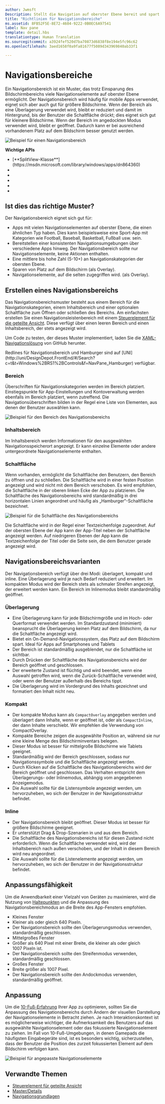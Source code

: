 ```yaml
---
author: Jwmsft
Description: Stellt die Navigation auf oberster Ebene bereit und spart gleichzeitig Platz auf dem Bildschirm.
title: "Richtlinien für Navigationsbereiche"
ms.assetid: 8FB52F5E-8E72-4604-9222-0B0EC6A97541
label: Nav pane
template: detail.hbs
translationtype: Human Translation
ms.sourcegitcommit: a3924fef520d7ba70873d6838f8e194e5fc96c62
ms.openlocfilehash: 3aed1658f0a9fa81677f5089d343969840ab33f1

---
```

# <a name="nav-panes"></a>Navigationsbereiche

<link rel="stylesheet" href="https://az835927.vo.msecnd.net/sites/uwp/Resources/css/custom.css"> 

Ein Navigationsbereich ist ein Muster, das trotz Einsparung des Bildschirmbereichs viele Navigationselemente auf oberster Ebene ermöglicht. Der Navigationsbereich wird häufig für mobile Apps verwendet, eignet sich aber auch gut für größere Bildschirme. Wenn der Bereich als eine Überlagerung verwendet wird, bleibt er reduziert und damit im Hintergrund, bis der Benutzer die Schaltfläche drückt; dies eignet sich gut für kleinere Bildschirme. Wenn der Bereich im angedockten Modus verwendet wird, bleibt er geöffnet. Dadurch kann er bei ausreichend vorhandenem Platz auf dem Bildschirm besser genutzt werden.

![Beispiel für einen Navigationsbereich](images/navHero.png)

<div class="important-apis" >
<b>Wichtige APIs</b><br/>
<ul>
<li>[**SplitView-Klasse**](https://msdn.microsoft.com/library/windows/apps/dn864360)</li>
<li> </li>
<li> </li>
<li> </li>
<li> </li>
<li> </li>
</ul>
</div>


## <a name="is-this-the-right-pattern"></a>Ist dies das richtige Muster?

Der Navigationsbereich eignet sich gut für:

-   Apps mit vielen Navigationselementen auf oberster Ebene, die einen ähnlichen Typ haben. Dies kann beispielsweise eine Sport-App mit Kategorien wie Football, Baseball, Basketball, Fußball usw. sein.
-   Bereitstellen einer konsistenten Navigationsumgebungen über verschiedene Apps hinweg. Der Navigationsbereich sollte nur Navigationselemente, keine Aktionen enthalten.
-   Eine mittlere bis hohe Zahl (5-10+) an Navigationskategorien der obersten Ebene.
-   Sparen von Platz auf dem Bildschirm (als Overlay).
-   Navigationselemente, auf die selten zugegriffen wird. (als Overlay).

## <a name="building-a-nav-pane"></a>Erstellen eines Navigationsbereichs

Das Navigationsbereichsmuster besteht aus einem Bereich für die Navigationskategorien, einem Inhaltsbereich und einer optionalen Schaltfläche zum Öffnen oder schließen des Bereichs. Am einfachsten erstellen Sie einen Navigationsleistenbereich mit einem [Steuerelement für die geteilte Ansicht](split-view.md). Diese verfügt über einen leeren Bereich und einen Inhaltsbereich, der stets angezeigt wird.

Um Code zu testen, der dieses Muster implementiert, laden Sie die [XAML-Navigationslösung](https://github.com/Microsoft/Windows-universal-samples/tree/master/Samples/XamlNavigation) von GitHub herunter.

<div class="microsoft-internal-note">
Redlines für Navigationsbereich und Hamburger sind auf [UNI](http://uni/DesignDepot.FrontEnd/#/Search?c=t&t=Windows%2BRS1%2BControls&f=NavPane_Hamburger) verfügbar.
</div>

### <a name="pane"></a>Bereich

Überschriften für Navigationskategorien werden im Bereich platziert. Einstiegspunkte für App-Einstellungen und Kontoverwaltung werden ebenfalls im Bereich platziert, wenn zutreffend. Die Navigationsüberschriften bilden in der Regel eine Liste von Elementen, aus denen der Benutzer auswählen kann.

![Beispiel für den Bereich des Navigationsbereichs](images/nav_pane_expanded.png)

### <a name="content-area"></a>Inhaltsbereich

Im Inhaltsbereich werden Informationen für den ausgewählten Navigationsspeicherort angezeigt. Er kann einzelne Elemente oder andere untergeordnete Navigationselemente enthalten.

### <a name="button"></a>Schaltfläche

Wenn vorhanden, ermöglicht die Schaltfläche den Benutzern, den Bereich zu öffnen und zu schließen. Die Schaltfläche wird in einer festen Position angezeigt und wird nicht mit dem Bereich verschoben. Es wird empfohlen, die Schaltfläche in der oberen linken Ecke der App zu platzieren. Die Schaltfläche des Navigationsbereichs wird standardmäßig in drei horizontalen Linien angeordnet und häufig als „Hamburger“-Schaltfläche bezeichnet.

![Beispiel für die Schaltfläche des Navigationsbereichs](images/nav_button.png)

Die Schaltfläche wird in der Regel einer Textzeichenfolge zugeordnet. Auf der obersten Ebene der App kann der App-Titel neben der Schaltfläche angezeigt werden. Auf niedrigeren Ebenen der App kann die Textzeichenfolge der Titel oder die Seite sein, die dem Benutzer gerade angezeigt wird.

## <a name="nav-pane-variations"></a>Navigationsbereichsvarianten

Der Navigationsbereich verfügt über drei Modi: überlagert, kompakt und inline. Eine Überlagerung wird je nach Bedarf reduziert und erweitert. Im kompakten Modus wird der Bereich stets als schmaler Streifen angezeigt, der erweitert werden kann. Ein Bereich im Inlinemodus bleibt standardmäßig geöffnet.

### <a name="overlay"></a>Überlagerung

-   Eine Überlagerung kann für jede Bildschirmgröße und im Hoch- oder Querformat verwendet werden. Im Standardzustand (minimiert) beansprucht die Überlagerung keinen Platz auf dem Bildschirm, da nur die Schaltfläche angezeigt wird.
-   Bietet ein On-Demand-Navigationssystem, das Platz auf dem Bildschirm spart. Ideal für Apps auf Smartphones und Tablets
-   Der Bereich ist standardmäßig ausgeblendet, nur die Schaltfläche ist sichtbar.
-   Durch Drücken der Schaltfläche des Navigationsbereichs wird der Bereich geöffnet und geschlossen.
-   Der erweiterte Zustand ist flüchtig und wird beendet, wenn eine Auswahl getroffen wird, wenn die Zurück-Schaltfläche verwendet wird, oder wenn der Benutzer außerhalb des Bereichs tippt.
-   Die Überlagerung wird im Vordergrund des Inhalts gezeichnet und formatiert den Inhalt nicht neu.

### <a name="compact"></a>Kompakt

-   Der kompakte Modus kann als `CompactOverlay` angegeben werden und überlagert dann Inhalte, wenn er geöffnet ist, oder als `CompactInline`, der dann Inhalte verschiebt. Wir empfehlen die Verwendung von CompactOverlay.
-   Kompakte Bereiche zeigen die ausgewählte Position an, während sie nur eine kleine Menge des Bildschirminventars belegen.
-   Dieser Modus ist besser für mittelgroße Bildschirme wie Tablets geeignet.
-   Standardmäßig wird der Bereich geschlossen, sodass nur Navigationssymbole und die Schaltfläche angezeigt werden.
-   Durch Klicken auf die Schaltfläche des Navigationsbereichs wird der Bereich geöffnet und geschlossen. Das Verhalten entspricht dem Überlagerungs- oder Inlinemodus, abhängig vom angegebenen Anzeigemodus.
-   Die Auswahl sollte für die Listensymbole angezeigt werden, um hervorzuheben, wo sich der Benutzer in der Navigationsstruktur befindet.

### <a name="inline"></a>Inline

-   Der Navigationsbereich bleibt geöffnet. Dieser Modus ist besser für größere Bildschirme geeignet.
-   Er unterstützt Drag & Drop-Szenarien in und aus dem Bereich.
-   Die Schaltfläche des Navigationsbereichs ist für diesen Zustand nicht erforderlich. Wenn die Schaltfläche verwendet wird, wird der Inhaltsbereich nach außen verschoben, und der Inhalt in diesem Bereich wird neu angeordnet.
-   Die Auswahl sollte für die Listenelemente angezeigt werden, um hervorzuheben, wo sich der Benutzer in der Navigationsstruktur befindet.

## <a name="adaptability"></a>Anpassungsfähigkeit

Um die Anwendbarkeit einer Vielzahl von Geräten zu maximieren, wird die Nutzung von [Haltepunkten](../layout/screen-sizes-and-breakpoints-for-responsive-design.md) und die Anpassung des Navigationsbereichmodus an die Breite des App-Fensters empfohlen.
-   Kleines Fenster
   -   Kleiner als oder gleich 640 Pixeln.
   -   Der Navigationsbereich sollte den Überlagerungsmodus verwenden, standardmäßig geschlossen.
-   Mittelgroßes Fenster
   -   Größer als 640 Pixel mit einer Breite, die kleiner als oder gleich 1007 Pixeln ist.
   -   Der Navigationsbereich sollte den Streifenmodus verwenden, standardmäßig geschlossen.
-   Großes Fenster
   -   Breite größer als 1007 Pixel.
   -   Der Navigationsbereich sollte den Andockmodus verwenden, standardmäßig geöffnet.

## <a name="tailoring"></a>Anpassung

Um die [10-Fuß-Erfahrung](http://go.microsoft.com/fwlink/?LinkId=760736) Ihrer App zu optimieren, sollten Sie die Anpassung des Navigationsbereichs durch Ändern der visuellen Darstellung der Navigationselemente in Betracht ziehen. Je nach Interaktionskontext ist es möglicherweise wichtiger, die Aufmerksamkeit des Benutzers auf das ausgewählte Navigationselement oder das fokussierte Navigationselement zu ziehen. Im Fall von 10-Fuß-Umgebungen, in denen Gamepads die häufigsten Eingabegeräte sind, ist es besonders wichtig, sicherzustellen, dass der Benutzer die Position des zurzeit fokussierten Element auf dem Bildschirm verfolgen kann.

![Beispiel für angepasste Navigationselemente](images/nav_item_states.png)

## <a name="related-topics"></a>Verwandte Themen

* [Steuerelement für geteilte Ansicht](split-view.md)
* [Master/Details](master-details.md)
* [Navigationsgrundlagen](https://msdn.microsoft.com/library/windows/apps/dn958438)
 

 



<!--HONumber=Dec16_HO2-->


